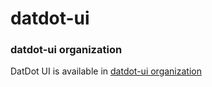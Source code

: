 # datdot-ui

### datdot-ui organization 
DatDot UI is available in [datdot-ui organization](https://github.com/datdot-ui)

